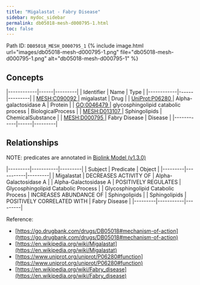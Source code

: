 ```yaml
---
title: "Migalastat - Fabry Disease"
sidebar: mydoc_sidebar
permalink: db05018-mesh-d000795-1.html
toc: false 
---
```



Path ID: `DB05018_MESH_D000795_1`
{% include image.html url="images/db05018-mesh-d000795-1.png" file="db05018-mesh-d000795-1.png" alt="db05018-mesh-d000795-1" %}

## Concepts

|------------|------|---------|
| Identifier | Name | Type    |
|------------|------|---------|
| <a href="https://identifiers.org/MESH:C090092">MESH:C090092 </a> | migalastat | Drug |
| <a href="https://identifiers.org/UniProt:P06280">UniProt:P06280 </a> | Alpha-galactosidase A | Protein |
| <a href="https://identifiers.org/GO:0046479">GO:0046479 </a> | glycosphingolipid catabolic process | BiologicalProcess |
| <a href="https://identifiers.org/MESH:D013107">MESH:D013107 </a> | Sphingolipids | ChemicalSubstance |
| <a href="https://identifiers.org/MESH:D000795">MESH:D000795 </a> | Fabry Disease | Disease |
|------------|------|---------|

## Relationships


NOTE: predicates are annotated in <a href="https://github.com/biolink/biolink-model/releases/tag/v1.3.0">Biolink Model (v1.3.0)</a>

|---------|-----------|---------|
| Subject | Predicate | Object  |
|---------|-----------|---------|
| Migalastat | DECREASES ACTIVITY OF | Alpha-Galactosidase A |
| Alpha-Galactosidase A | POSITIVELY REGULATES | Glycosphingolipid Catabolic Process |
| Glycosphingolipid Catabolic Process | INCREASES ABUNDANCE OF | Sphingolipids |
| Sphingolipids | POSITIVELY CORRELATED WITH | Fabry Disease |
|---------|-----------|---------|

Reference: 
  - [https://go.drugbank.com/drugs/DB05018#mechanism-of-action](https://go.drugbank.com/drugs/DB05018#mechanism-of-action)
  - [https://en.wikipedia.org/wiki/Migalastat](https://en.wikipedia.org/wiki/Migalastat)
  - [https://www.uniprot.org/uniprot/P06280#function](https://www.uniprot.org/uniprot/P06280#function)
  - [https://en.wikipedia.org/wiki/Fabry_disease](https://en.wikipedia.org/wiki/Fabry_disease)
